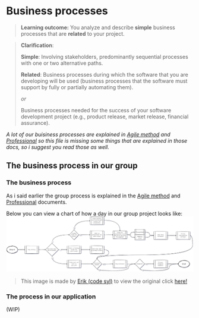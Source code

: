 
# Business processes
> **Learning outcome:** You analyze and describe  **simple**  business processes that are  **related**  to your project.

> **Clarification**:
>
> **Simple**: Involving stakeholders, predominantly sequential processes with one or two alternative paths.
>
> **Related**: Business processes during which the software that you are developing will be used (business processes that the software must support by fully or partially automating them).
>
>_or_
>
>Business processes needed for the success of your software development project (e.g., product release, market release, financial assurance).


*A lot of our buisiness processes are explained in [Agile method](https://github.com/TeunMos/S3-DB04-Portfolio/blob/main/Proof/Agile-method.md) and [Professional](https://github.com/TeunMos/S3-DB04-Portfolio/blob/main/Proof/Professional.md) so this file is missing some things that are explained in those docs, so i suggest you read those as well.*


## The business process in our group


### The business process
As i said earlier the group process is explained in the [Agile method](https://github.com/TeunMos/S3-DB04-Portfolio/blob/main/Proof/Agile-method.md) and [Professional](https://github.com/TeunMos/S3-DB04-Portfolio/blob/main/Proof/Professional.md) documents.

Below you can view a chart of how a day in our group project looks like:
![enter image description here](https://github.com/tick-github/tick-documentation/blob/main/docs/proof/images/12-business-process.png?raw=true)
> This image is made by [Erik (code syl)](https://github.com/code-syl) to view the original click  [here!](https://github.com/tick-github/tick-documentation/blob/main/docs/proof/images/12-business-process.png)

### The process in our application
(WIP)

